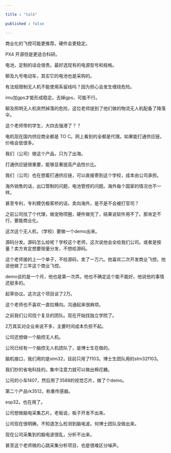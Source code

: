 ```yaml
---

title : "talk"

published : false

---
```


商业化的飞控可能更推荐。硬件会更稳定。

PX4 开源但是更适合科研。

电池，定制的话会很贵。最好选现有的电源型号和规格。

聊及九号电动车，其实它的电池也是采购的。

有法规限制无人机不能使用系留线吗？因为担心会发生缠绕危险。

imu加gps才能形成稳定。去掉gps，可能不行。

聊及照明无人机突然掉落的危险，这位老师提到了他们做的物流无人机配备了降落伞。

这个老师带的学生，大四去强港了？？

电机现在国内供应商全都是 TO C。网上看到的全都是代理。如果能打通供应链，价格会低很多。

我们（公司）做这个产品，只为了出海。

打通供应链很重要，能够显著提高产品性价比。

我们（公司）也在想着打通供应链，可以直接寄到这个学校，成本由公司承担。

海外销售的话，出口管制的问题，电池管控的问题。海外每个国家的情况也不一样。

甚至专利，专利模仿极客桥的话，卖向海外，是不是不会被打官司？

之前公司找了个代理，做宠物项圈，硬件做完了，结果说软件用不了。那肯定不行，要能商业化。

这次这个无人机，（学校）要做一个demo出来。

源码分发。源码怎么给呢？学校这个老师，这次说他会全给我们公司。或者是按量？卖方肯定想要按量分发，不想给源码。

这个老师接的上一个单子，不给源码，卖了一万六。他喜欢二次开发商业飞控。他说他做了三年这个商业飞控。

demo谈的是一个月，他也是第一次弄。他也不确定这个能不能好。他说他的事情还挺多的。

起草协议。这次这个项目谈了2万。

这个老师也不喜欢一直拉横向。沟通起来很麻烦。

之前我们公司找个复旦的团队。现在开始找独立学院了。

2万其实对企业来说不多，主要时间成本负担不起。

公司还想做一个脑控无人机。

公司已经有一个脑控无人机团队了，是博士生在做的。

脑机接口，我们用的是stm32，目前只用了f103。博士生团队用的stm32f103。

我们抄的省电科技的。集中注意力就可以做出棉花糖。

公司的小车f407，然后用了3588的视觉芯片，做了个demo。

第二个产品rk3512，称重传感器。

esp32。也在用了。

公司想做脑电采集芯片。老板说，板子开发不出来。

公司现在很明确，不知道怎么检测到脑电波。何博士团队没做出来。

现在公司采集到的脑电波很乱，分析不出来。

甚至这个老师做的心跳采集分析项目，也是很难区分噪声。









